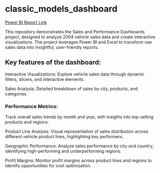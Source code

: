 # classic_models_dashboard


[Power BI Report Link](https://app.powerbi.com/groups/me/reports/615a88ad-0d67-4bfc-b89d-3b6963495ae6/f839c39534a2f65d7a7a?experience=power-bi)


 This repository demonstrates the Sales and Performance Dashboards project, designed to analyze 2004 vehicle sales data and create interactive visualizations. The project leverages Power BI  and Excel to transform 
 raw sales data into insightful, user-friendly reports.
## Key features of the dashboard:
Interactive Visualizations: Explore vehicle sales data through dynamic filters, slicers, and interactive elements.


Sales Analysis: Detailed breakdown of sales by city, products, and categories.
### Performance Metrics:
Track overall sales trends by month and year, with insights into top-selling products and regions.


Product Line Analysis:
Visual representation of sales distribution across different vehicle product lines, highlighting key performers.


Geographic Performance:
Analyze sales performance by city and country, identifying high-performing and underperforming regions.  


Profit Margins:
Monitor profit margins across product lines and regions to identify opportunities for cost optimization.  
